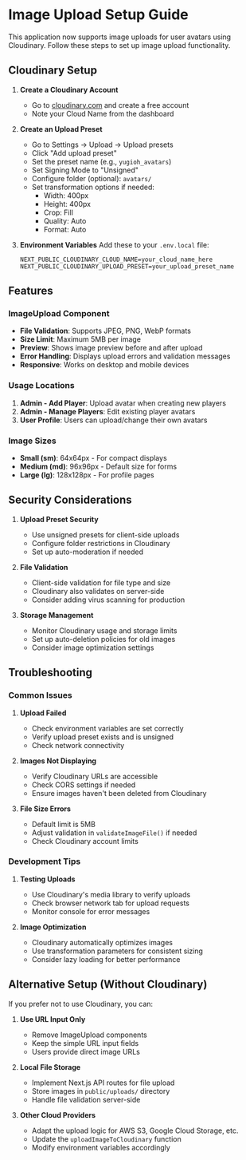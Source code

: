 # Image Upload Setup Guide

This application now supports image uploads for user avatars using Cloudinary. Follow these steps to set up image upload functionality.

## Cloudinary Setup

1. **Create a Cloudinary Account**
   - Go to [cloudinary.com](https://cloudinary.com) and create a free account
   - Note your Cloud Name from the dashboard

2. **Create an Upload Preset**
   - Go to Settings → Upload → Upload presets
   - Click "Add upload preset"
   - Set the preset name (e.g., `yugioh_avatars`)
   - Set Signing Mode to "Unsigned"
   - Configure folder (optional): `avatars/`
   - Set transformation options if needed:
     - Width: 400px
     - Height: 400px
     - Crop: Fill
     - Quality: Auto
     - Format: Auto

3. **Environment Variables**
   Add these to your `.env.local` file:
   ```
   NEXT_PUBLIC_CLOUDINARY_CLOUD_NAME=your_cloud_name_here
   NEXT_PUBLIC_CLOUDINARY_UPLOAD_PRESET=your_upload_preset_name
   ```

## Features

### ImageUpload Component
- **File Validation**: Supports JPEG, PNG, WebP formats
- **Size Limit**: Maximum 5MB per image
- **Preview**: Shows image preview before and after upload
- **Error Handling**: Displays upload errors and validation messages
- **Responsive**: Works on desktop and mobile devices

### Usage Locations
1. **Admin - Add Player**: Upload avatar when creating new players
2. **Admin - Manage Players**: Edit existing player avatars
3. **User Profile**: Users can upload/change their own avatars

### Image Sizes
- **Small (sm)**: 64x64px - For compact displays
- **Medium (md)**: 96x96px - Default size for forms
- **Large (lg)**: 128x128px - For profile pages

## Security Considerations

1. **Upload Preset Security**
   - Use unsigned presets for client-side uploads
   - Configure folder restrictions in Cloudinary
   - Set up auto-moderation if needed

2. **File Validation**
   - Client-side validation for file type and size
   - Cloudinary also validates on server-side
   - Consider adding virus scanning for production

3. **Storage Management**
   - Monitor Cloudinary usage and storage limits
   - Set up auto-deletion policies for old images
   - Consider image optimization settings

## Troubleshooting

### Common Issues

1. **Upload Failed**
   - Check environment variables are set correctly
   - Verify upload preset exists and is unsigned
   - Check network connectivity

2. **Images Not Displaying**
   - Verify Cloudinary URLs are accessible
   - Check CORS settings if needed
   - Ensure images haven't been deleted from Cloudinary

3. **File Size Errors**
   - Default limit is 5MB
   - Adjust validation in `validateImageFile()` if needed
   - Check Cloudinary account limits

### Development Tips

1. **Testing Uploads**
   - Use Cloudinary's media library to verify uploads
   - Check browser network tab for upload requests
   - Monitor console for error messages

2. **Image Optimization**
   - Cloudinary automatically optimizes images
   - Use transformation parameters for consistent sizing
   - Consider lazy loading for better performance

## Alternative Setup (Without Cloudinary)

If you prefer not to use Cloudinary, you can:

1. **Use URL Input Only**
   - Remove ImageUpload components
   - Keep the simple URL input fields
   - Users provide direct image URLs

2. **Local File Storage**
   - Implement Next.js API routes for file upload
   - Store images in `public/uploads/` directory
   - Handle file validation server-side

3. **Other Cloud Providers**
   - Adapt the upload logic for AWS S3, Google Cloud Storage, etc.
   - Update the `uploadImageToCloudinary` function
   - Modify environment variables accordingly 